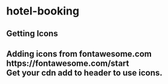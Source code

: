 # hotel-booking

<h2>Getting Icons <h2/>
Adding icons from fontawesome.com
<br/>
https://fontawesome.com/start
<br/>
Get your cdn add to header to use icons.

